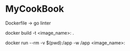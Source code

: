 # MyCookBook

Dockerfile -> go linter

docker build -t <image_name>:<tag> .
	
docker run --rm -v $(pwd):/app -w /app <image_name>:<tag>
	
